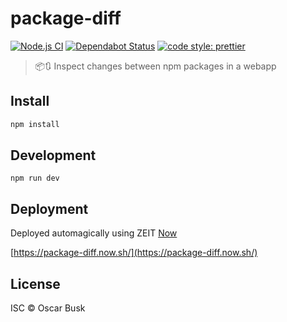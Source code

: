 # package-diff

[![Node.js CI](https://github.com/oBusk/package-diff/workflows/Node.js%20CI/badge.svg)](https://github.com/oBusk/package-diff/actions?query=workflow%3A%22Node.js+CI%22)
[![Dependabot Status](https://api.dependabot.com/badges/status?host=github&repo=oBusk/package-diff)](https://dependabot.com)
[![code style: prettier](https://img.shields.io/badge/code_style-prettier-ff69b4.svg)](https://github.com/prettier/prettier)

> 📦🔃 Inspect changes between npm packages in a webapp

## Install

```bash
npm install
```

## Development

```
npm run dev
```

## Deployment

Deployed automagically using ZEIT [Now](https://now.sh/)

[https://package-diff.now.sh/](https://package-diff.now.sh/)

## License

ISC © Oscar Busk
